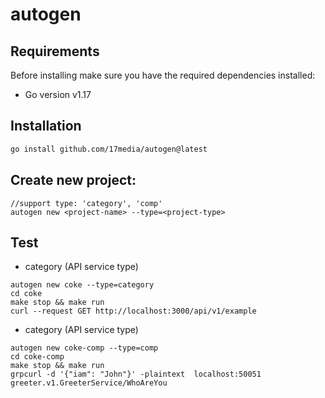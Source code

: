 # autogen

## Requirements
Before installing make sure you have the required dependencies installed:
- Go version v1.17

## Installation
```sh
go install github.com/17media/autogen@latest
```

## Create new project:

```shell
//support type: 'category', 'comp' 
autogen new <project-name> --type=<project-type>
```

## Test

- category (API service type)
```shell
autogen new coke --type=category
cd coke
make stop && make run
curl --request GET http://localhost:3000/api/v1/example
```

- category (API service type)
```shell
autogen new coke-comp --type=comp
cd coke-comp
make stop && make run
grpcurl -d '{"iam": "John"}' -plaintext  localhost:50051 greeter.v1.GreeterService/WhoAreYou
```
